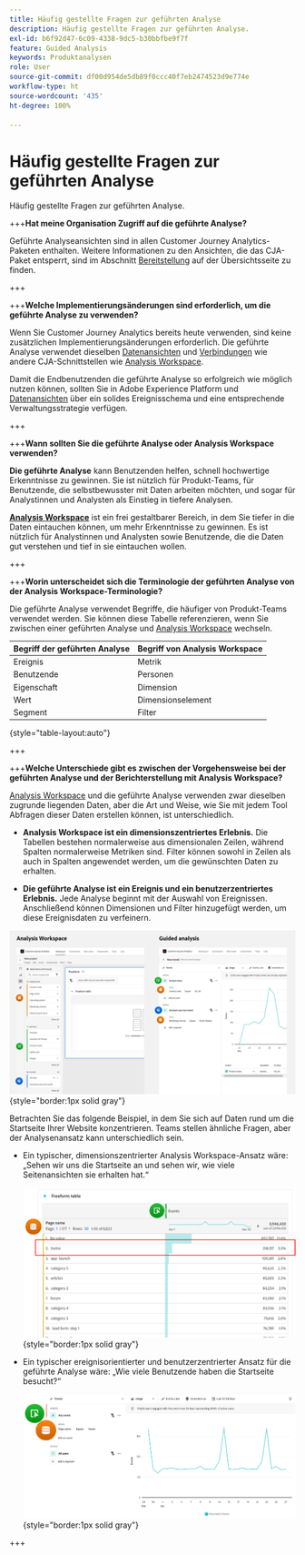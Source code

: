 ```yaml
---
title: Häufig gestellte Fragen zur geführten Analyse
description: Häufig gestellte Fragen zur geführten Analyse.
exl-id: b6f92d47-6c09-4338-9dc5-b30bbfbe9f7f
feature: Guided Analysis
keywords: Produktanalysen
role: User
source-git-commit: df00d954de5db89f0ccc40f7eb2474523d9e774e
workflow-type: ht
source-wordcount: '435'
ht-degree: 100%

---
```


# Häufig gestellte Fragen zur geführten Analyse

Häufig gestellte Fragen zur geführten Analyse.

+++**Hat meine Organisation Zugriff auf die geführte Analyse?**

Geführte Analyseansichten sind in allen Customer Journey Analytics-Paketen enthalten. Weitere Informationen zu den Ansichten, die das CJA-Paket entsperrt, sind im Abschnitt [Bereitstellung](overview.md#provisioning) auf der Übersichtsseite zu finden.

+++

+++**Welche Implementierungsänderungen sind erforderlich, um die geführte Analyse zu verwenden?**

Wenn Sie Customer Journey Analytics bereits heute verwenden, sind keine zusätzlichen Implementierungsänderungen erforderlich. Die geführte Analyse verwendet dieselben [Datenansichten](../data-views/data-views.md) und [Verbindungen](../connections/overview.md) wie andere CJA-Schnittstellen wie [Analysis Workspace](../analysis-workspace/home.md).

Damit die Endbenutzenden die geführte Analyse so erfolgreich wie möglich nutzen können, sollten Sie in Adobe Experience Platform und [Datenansichten](../data-views/data-views.md) über ein solides Ereignisschema und eine entsprechende Verwaltungsstrategie verfügen.

+++

+++**Wann sollten Sie die geführte Analyse oder Analysis Workspace verwenden?**

**Die geführte Analyse** kann Benutzenden helfen, schnell hochwertige Erkenntnisse zu gewinnen. Sie ist nützlich für Produkt-Teams, für Benutzende, die selbstbewusster mit Daten arbeiten möchten, und sogar für Analystinnen und Analysten als Einstieg in tiefere Analysen.

**[Analysis Workspace](../analysis-workspace/home.md)** ist ein frei gestaltbarer Bereich, in dem Sie tiefer in die Daten eintauchen können, um mehr Erkenntnisse zu gewinnen. Es ist nützlich für Analystinnen und Analysten sowie Benutzende, die die Daten gut verstehen und tief in sie eintauchen wollen.

+++

+++**Worin unterscheidet sich die Terminologie der geführten Analyse von der Analysis Workspace-Terminologie?**

Die geführte Analyse verwendet Begriffe, die häufiger von Produkt-Teams verwendet werden. Sie können diese Tabelle referenzieren, wenn Sie zwischen einer geführten Analyse und [Analysis Workspace](../analysis-workspace/home.md) wechseln.

| Begriff der geführten Analyse | Begriff von Analysis Workspace |
| --- | --- |
| Ereignis | Metrik |
| Benutzende | Personen |
| Eigenschaft | Dimension |
| Wert | Dimensionselement |
| Segment | Filter |

{style="table-layout:auto"}

+++

+++**Welche Unterschiede gibt es zwischen der Vorgehensweise bei der geführten Analyse und der Berichterstellung mit Analysis Workspace?**

[Analysis Workspace](../analysis-workspace/home.md) und die geführte Analyse verwenden zwar dieselben zugrunde liegenden Daten, aber die Art und Weise, wie Sie mit jedem Tool Abfragen dieser Daten erstellen können, ist unterschiedlich.

* **Analysis Workspace ist ein dimensionszentriertes Erlebnis.** Die Tabellen bestehen normalerweise aus dimensionalen Zeilen, während Spalten normalerweise Metriken sind. Filter können sowohl in Zeilen als auch in Spalten angewendet werden, um die gewünschten Daten zu erhalten.

* **Die geführte Analyse ist ein Ereignis und ein benutzerzentriertes Erlebnis.** Jede Analyse beginnt mit der Auswahl von Ereignissen. Anschließend können Dimensionen und Filter hinzugefügt werden, um diese Ereignisdaten zu verfeinern.

![Ansichten in Analysis Workspace und geführten Analysen](assets/structure.png){style="border:1px solid gray"}

Betrachten Sie das folgende Beispiel, in dem Sie sich auf Daten rund um die Startseite Ihrer Website konzentrieren. Teams stellen ähnliche Fragen, aber der Analysenansatz kann unterschiedlich sein.

* Ein typischer, dimensionszentrierter Analysis Workspace-Ansatz wäre: „Sehen wir uns die Startseite an und sehen wir, wie viele Seitenansichten sie erhalten hat.“

  ![Dimensionzentriert](assets/dimension-centered.png){style="border:1px solid gray"}

* Ein typischer ereignisorientierter und benutzerzentrierter Ansatz für die geführte Analyse wäre: „Wie viele Benutzende haben die Startseite besucht?“

  ![Ereignisorientert](assets/event-centered.png){style="border:1px solid gray"}

+++
